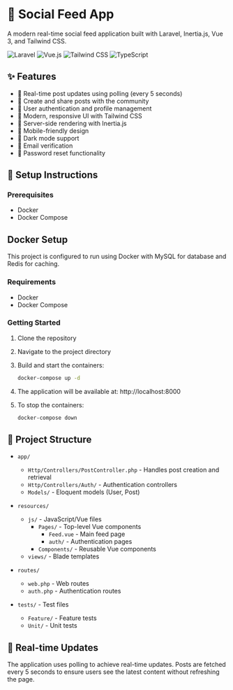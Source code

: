 # 📱 Social Feed App

A modern real-time social feed application built with Laravel, Inertia.js, Vue 3, and Tailwind CSS.

![Laravel](https://img.shields.io/badge/Laravel-12.2-FF2D20?style=for-the-badge&logo=laravel&logoColor=white)
![Vue.js](https://img.shields.io/badge/Vue.js-3.5-4FC08D?style=for-the-badge&logo=vue.js&logoColor=white)
![Tailwind CSS](https://img.shields.io/badge/Tailwind_CSS-3.4-38B2AC?style=for-the-badge&logo=tailwind-css&logoColor=white)
![TypeScript](https://img.shields.io/badge/TypeScript-5.2-3178C6?style=for-the-badge&logo=typescript&logoColor=white)

## ✨ Features

- 🔄 Real-time post updates using polling (every 5 seconds)
- 📝 Create and share posts with the community
- 👤 User authentication and profile management
- 🎨 Modern, responsive UI with Tailwind CSS
- 🔄 Server-side rendering with Inertia.js
- 📱 Mobile-friendly design
- 🌙 Dark mode support
- 🔐 Email verification
- 🔑 Password reset functionality

## 🚀 Setup Instructions

### Prerequisites

- Docker
- Docker Compose

## Docker Setup

This project is configured to run using Docker with MySQL for database and Redis for caching.

### Requirements

- Docker
- Docker Compose

### Getting Started

1. Clone the repository
2. Navigate to the project directory
3. Build and start the containers:
    ```bash
    docker-compose up -d
    ```

4. The application will be available at: http://localhost:8000

5. To stop the containers:
    ```bash
    docker-compose down
    ```

## 📁 Project Structure

- `app/`
  - `Http/Controllers/PostController.php` - Handles post creation and retrieval
  - `Http/Controllers/Auth/` - Authentication controllers
  - `Models/` - Eloquent models (User, Post)
  
- `resources/`
  - `js/` - JavaScript/Vue files
    - `Pages/` - Top-level Vue components
      - `Feed.vue` - Main feed page
      - `auth/` - Authentication pages
    - `Components/` - Reusable Vue components
  - `views/` - Blade templates
  
- `routes/`
  - `web.php` - Web routes
  - `auth.php` - Authentication routes
  
- `tests/` - Test files
  - `Feature/` - Feature tests
  - `Unit/` - Unit tests

## 🔄 Real-time Updates

The application uses polling to achieve real-time updates. Posts are fetched every 5 seconds to ensure users see the latest content without refreshing the page.

